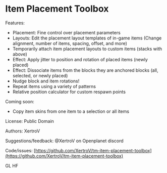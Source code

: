 # Item Placement Toolbox

Features:

* Placement: Fine control over placement parameters
* Layouts: Edit the placement layout templates of in-game items (Change alignment, number of items, spacing, offset, and more)
* Temporarily attach item placement layouts to custom items (stacks with above)
* Effect: Apply jitter to position and rotation of placed items (newly placed)
* Effect: Dissociate items from the blocks they are anchored blocks (all, selected, or newly placed)
* Nudge block and item rotations!
* Repeat items using a variety of patterns
* Relative position calculator for custom respawn points

Coming soon:

* Copy item skins from one item to a selection or all items

License: Public Domain

Authors: XertroV

Suggestions/feedback: @XertroV on Openplanet discord

Code/issues: [https://github.com/XertroV/tm-item-placement-toolbox](https://github.com/XertroV/tm-item-placement-toolbox)

GL HF

